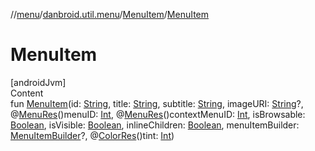 //[menu](../../index.md)/[danbroid.util.menu](../index.md)/[MenuItem](index.md)/[MenuItem](-menu-item.md)



# MenuItem  
[androidJvm]  
Content  
fun [MenuItem](-menu-item.md)(id: [String](https://kotlinlang.org/api/latest/jvm/stdlib/kotlin/-string/index.html), title: [String](https://kotlinlang.org/api/latest/jvm/stdlib/kotlin/-string/index.html), subtitle: [String](https://kotlinlang.org/api/latest/jvm/stdlib/kotlin/-string/index.html), imageURI: [String](https://kotlinlang.org/api/latest/jvm/stdlib/kotlin/-string/index.html)?, @[MenuRes](https://developer.android.com/reference/kotlin/androidx/annotation/MenuRes.html)()menuID: [Int](https://kotlinlang.org/api/latest/jvm/stdlib/kotlin/-int/index.html), @[MenuRes](https://developer.android.com/reference/kotlin/androidx/annotation/MenuRes.html)()contextMenuID: [Int](https://kotlinlang.org/api/latest/jvm/stdlib/kotlin/-int/index.html), isBrowsable: [Boolean](https://kotlinlang.org/api/latest/jvm/stdlib/kotlin/-boolean/index.html), isVisible: [Boolean](https://kotlinlang.org/api/latest/jvm/stdlib/kotlin/-boolean/index.html), inlineChildren: [Boolean](https://kotlinlang.org/api/latest/jvm/stdlib/kotlin/-boolean/index.html), menuItemBuilder: [MenuItemBuilder](../-menu-item-builder/index.md)?, @[ColorRes](https://developer.android.com/reference/kotlin/androidx/annotation/ColorRes.html)()tint: [Int](https://kotlinlang.org/api/latest/jvm/stdlib/kotlin/-int/index.html))  



